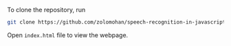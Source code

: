 To clone the repository, run

```bash
git clone https://github.com/zolomohan/speech-recognition-in-javascript-starter.git
```

Open `index.html` file to view the webpage.